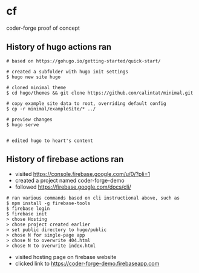 # cf
coder-forge proof of concept

## History of hugo actions ran
```
# based on https://gohugo.io/getting-started/quick-start/

# created a subfolder with hugo init settings
$ hugo new site hugo

# cloned minimal theme
$ cd hugo/themes && git clone https://github.com/calintat/minimal.git

# copy example site data to root, overriding default config
$ cp -r minimal/exampleSite/* ../

# preview changes
$ hugo serve


# edited hugo to heart's content
```

## History of firebase actions ran

* visited https://console.firebase.google.com/u/0/?pli=1
* created a project named coder-forge-demo
* followed https://firebase.google.com/docs/cli/
```
# ran various commands based on cli instructional above, such as
$ npm install -g firebase-tools
$ firebase login
$ firebase init
> chose Hosting
> chose project created earlier
> set public directory to hugo/public
> chose N for single-page app
> chose N to overwrite 404.html
> chose N to overwrite index.html
```
* visited hosting page on firebase website
* clicked link to https://coder-forge-demo.firebaseapp.com
